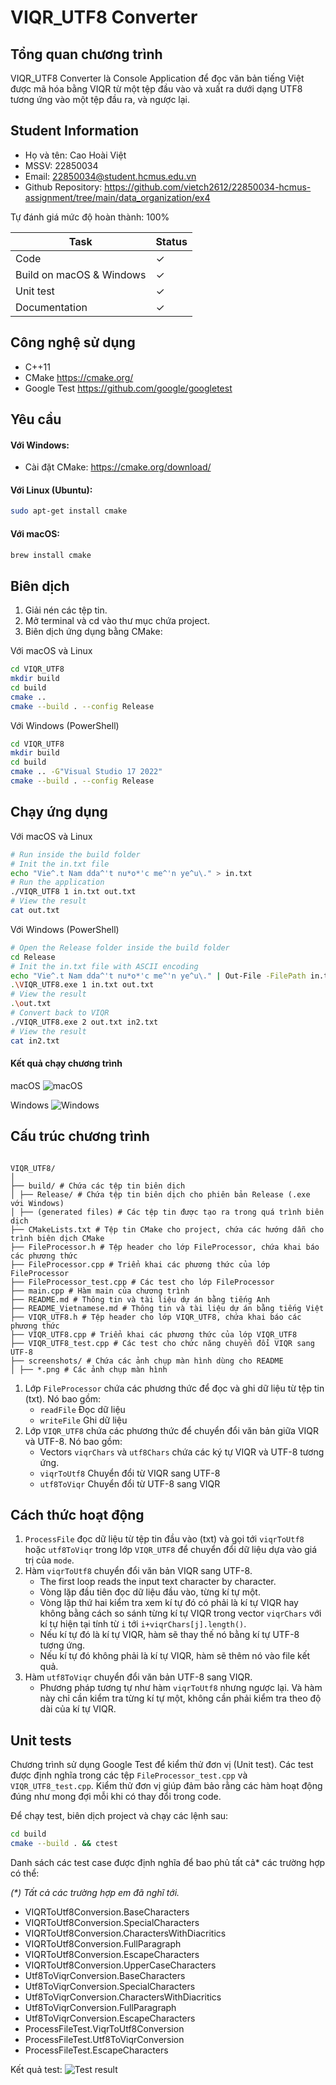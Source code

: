 # VIQR_UTF8 Converter

## Tổng quan chương trình

VIQR_UTF8 Converter là Console Application để đọc văn bản tiếng Việt được mã hóa bằng VIQR từ một tệp đầu vào và xuất ra dưới dạng UTF8 tương ứng vào một tệp đầu ra, và ngược lại.

## Student Information

- Họ và tên: Cao Hoài Việt
- MSSV: 22850034
- Email: 22850034@student.hcmus.edu.vn
- Github Repository: https://github.com/vietch2612/22850034-hcmus-assignment/tree/main/data_organization/ex4

Tự đánh giá mức độ hoàn thành: 100%

| Task                     | Status  |
| ------------------------ | ------- |
| Code                     | &check; |
| Build on macOS & Windows | &check; |
| Unit test                | &check; |
| Documentation            | &check; |

## Công nghệ sử dụng

- C++11
- CMake https://cmake.org/
- Google Test https://github.com/google/googletest

## Yêu cầu

#### Với Windows:

- Cài đặt CMake: https://cmake.org/download/

#### Với Linux (Ubuntu):

```bash
sudo apt-get install cmake
```

#### Với macOS:

```bash
brew install cmake
```

## Biên dịch

1. Giải nén các tệp tin.
2. Mở terminal và cd vào thư mục chứa project.
3. Biên dịch ứng dụng bằng CMake:

Với macOS và Linux

```bash
cd VIQR_UTF8
mkdir build
cd build
cmake ..
cmake --build . --config Release
```

Với Windows (PowerShell)

```bash
cd VIQR_UTF8
mkdir build
cd build
cmake .. -G"Visual Studio 17 2022"
cmake --build . --config Release
```

## Chạy ứng dụng

Với macOS và Linux

```bash
# Run inside the build folder
# Init the in.txt file
echo "Vie^.t Nam dda^'t nu*o*'c me^'n ye^u\." > in.txt
# Run the application
./VIQR_UTF8 1 in.txt out.txt
# View the result
cat out.txt
```

Với Windows (PowerShell)

```bash
# Open the Release folder inside the build folder
cd Release
# Init the in.txt file with ASCII encoding
echo "Vie^.t Nam dda^'t nu*o*'c me^'n ye^u\." | Out-File -FilePath in.txt -Encoding ascii
.\VIQR_UTF8.exe 1 in.txt out.txt
# View the result
.\out.txt
# Convert back to VIQR
./VIQR_UTF8.exe 2 out.txt in2.txt
# View the result
cat in2.txt
```

#### Kết quả chạy chương trình

macOS
![macOS](screenshots/sample_output_macos.png)

Windows
![Windows](screenshots/sample_output_windows.png)

## Cấu trúc chương trình

```

VIQR_UTF8/
│
├── build/ # Chứa các tệp tin biên dịch
│ ├── Release/ # Chứa tệp tin biên dịch cho phiên bản Release (.exe với Windows)
│ ├── (generated files) # Các tệp tin được tạo ra trong quá trình biên dịch
├── CMakeLists.txt # Tệp tin CMake cho project, chứa các hướng dẫn cho trình biên dịch CMake
├── FileProcessor.h # Tệp header cho lớp FileProcessor, chứa khai báo các phương thức
├── FileProcessor.cpp # Triển khai các phương thức của lớp FileProcessor
├── FileProcessor_test.cpp # Các test cho lớp FileProcessor
├── main.cpp # Hàm main của chương trình
├── README.md # Thông tin và tài liệu dự án bằng tiếng Anh
├── README_Vietnamese.md # Thông tin và tài liệu dự án bằng tiếng Việt
├── VIQR_UTF8.h # Tệp header cho lớp VIQR_UTF8, chứa khai báo các phương thức
├── VIQR_UTF8.cpp # Triển khai các phương thức của lớp VIQR_UTF8
├── VIQR_UTF8_test.cpp # Các test cho chức năng chuyển đổi VIQR sang UTF-8
├── screenshots/ # Chứa các ảnh chụp màn hình dùng cho README
│ ├── *.png # Các ảnh chụp màn hình

```

1. Lớp `FileProcessor` chứa các phương thức để đọc và ghi dữ liệu từ tệp tin (txt). Nó bao gồm:
   - `readFile` Đọc dữ liệu
   - `writeFile` Ghi dữ liệu
2. Lớp `VIQR_UTF8` chứa các phương thức để chuyển đổi văn bản giữa VIQR và UTF-8. Nó bao gồm:
   - Vectors `viqrChars` và `utf8Chars` chứa các ký tự VIQR và UTF-8 tương ứng.
   - `viqrToUtf8` Chuyển đổi từ VIQR sang UTF-8
   - `utf8ToViqr` Chuyển đổi từ UTF-8 sang VIQR

## Cách thức hoạt động

1. `ProcessFile` đọc dữ liệu từ tệp tin đầu vào (txt) và gọi tới `viqrToUtf8` hoặc `utf8ToViqr` trong lớp `VIQR_UTF8` để chuyển đổi dữ liệu dựa vào giá trị của `mode`.
2. Hàm `viqrToUtf8` chuyển đổi văn bản VIQR sang UTF-8.
   - The first loop reads the input text character by character.
   - Vòng lặp đầu tiên đọc dữ liệu đầu vào, từng kí tự một.
   - Vòng lặp thứ hai kiểm tra xem kí tự đó có phải là kí tự VIQR hay không bằng cách so sánh từng kí tự VIQR trong vector `viqrChars` với kí tự hiện tại tính từ `i` tới `i+viqrChars[j].length()`.
   - Nếu kí tự đó là kí tự VIQR, hàm sẽ thay thế nó bằng kí tự UTF-8 tương ứng.
   - Nếu kí tự đó không phải là kí tự VIQR, hàm sẽ thêm nó vào file kết quả.
3. Hàm `utf8ToViqr` chuyển đổi văn bản UTF-8 sang VIQR.
   - Phương pháp tương tự như hàm `viqrToUtf8` nhưng ngược lại. Và hàm này chỉ cần kiểm tra từng kí tự một, không cần phải kiểm tra theo độ dài của kí tự VIQR.

## Unit tests

Chương trình sử dụng Google Test để kiểm thử đơn vị (Unit test). Các test được định nghĩa trong các tệp `FileProcessor_test.cpp` và `VIQR_UTF8_test.cpp`. Kiểm thử đơn vị giúp đảm bảo rằng các hàm hoạt động đúng như mong đợi mỗi khi có thay đổi trong code.

Để chạy test, biên dịch project và chạy các lệnh sau:

```bash
cd build
cmake --build . && ctest
```

Danh sách các test case được định nghĩa để bao phủ tất cả\* các trường hợp có thể:

_(\*) Tất cả các trường hợp em đã nghĩ tới._

- VIQRToUtf8Conversion.BaseCharacters
- VIQRToUtf8Conversion.SpecialCharacters
- VIQRToUtf8Conversion.CharactersWithDiacritics
- VIQRToUtf8Conversion.FullParagraph
- VIQRToUtf8Conversion.EscapeCharacters
- VIQRToUtf8Conversion.UpperCaseCharacters
- Utf8ToViqrConversion.BaseCharacters
- Utf8ToViqrConversion.SpecialCharacters
- Utf8ToViqrConversion.CharactersWithDiacritics
- Utf8ToViqrConversion.FullParagraph
- Utf8ToViqrConversion.EscapeCharacters
- ProcessFileTest.ViqrToUtf8Conversion
- ProcessFileTest.Utf8ToViqrConversion
- ProcessFileTest.EscapeCharacters

Kết quả test:
![Test result](screenshots/test_result.png)
